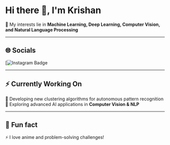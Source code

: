 # Hi there 👋, I'm Krishan  

🚀 My interests lie in **Machine Learning, Deep Learning, Computer Vision, and Natural Language Processing**  

---

## 🌐 Socials  
[![Instagram Badge](https://www.instagram.com/invites/contact/?utm_source=ig_contact_invite&utm_medium=copy_link&utm_content=ndtgid4)

---

## ⚡ Currently Working On  
🔹 Developing new clustering algorithms for autonomous pattern recognition  
🔹 Exploring advanced AI applications in **Computer Vision & NLP**  

---

## 🎯 Fun fact  
⚡ I love anime and problem-solving challenges!

